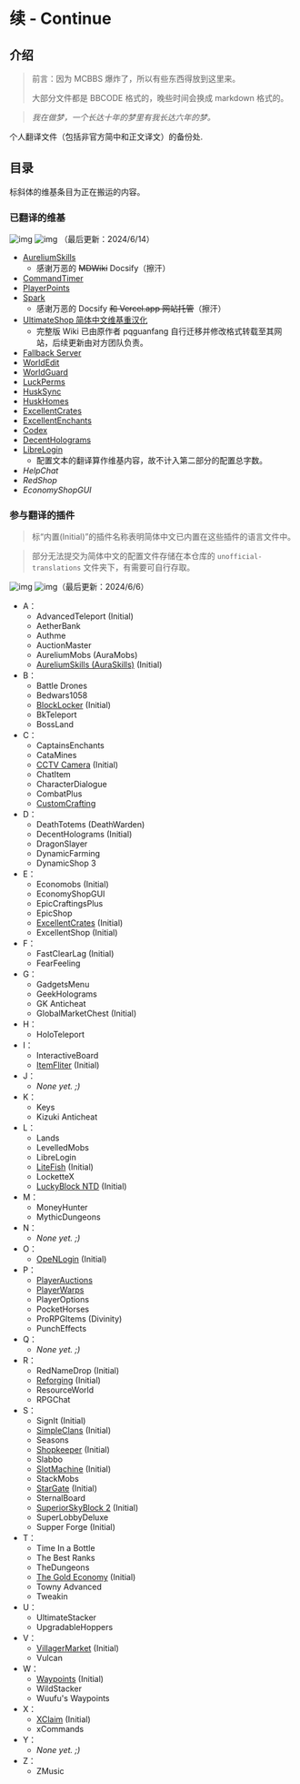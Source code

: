 # 续 - Continue

## 介绍

> 前言：因为 MCBBS 爆炸了，所以有些东西得放到这里来。
> 
> 大部分文件都是 BBCODE 格式的，晚些时间会换成 markdown 格式的。

> *我在做梦，一个长达十年的梦里有我长达六年的梦。*


个人翻译文件（包括非官方简中和正文译文）的备份处.


## 目录

标斜体的维基条目为正在搬运的内容。

### 已翻译的维基

![img](https://img.shields.io/badge/%E5%B7%B2%E5%AE%8C%E6%88%90%E7%BB%B4%E5%9F%BA%E6%95%B0-16-93fdf9) ![img](https://img.shields.io/badge/%E7%BB%B4%E5%9F%BA%E6%80%BB%E5%AD%97%E6%95%B0-234350-84f5bb)
（最后更新：2024/6/14）

- [AureliumSkills](https://snowcutieowo.github.io/AureliumSkills)
  * 感谢万恶的 ~~MDWiki~~ Docsify（擦汗）
- [CommandTimer](https://snowcutieowo.github.io/CommandTimer)
- [PlayerPoints](https://snowcutieowo.github.io/PlayerPoints)
- [Spark](https://snowcutieowo.github.io/spark)
  * 感谢万恶的 Docsify ~~和 Vercel.app 网站托管~~（擦汗）
- [UltimateShop 简体中文维基重汉化](https://blog.imc.re/wiki/usznv3/1/1.1)
  * 完整版 Wiki 已由原作者 pqguanfang 自行迁移并修改格式转载至其网站，后续更新由对方团队负责。
- [Fallback Server](https://snowcutieowo.github.io/FallbackServer)
- [WorldEdit](https://snowcutieowo.github.io/WorldEdit)
- [WorldGuard](https://snowcutieowo.github.io/WorldGuard)
- [LuckPerms](https://snowcutieowo.github.io/LuckPerms)
- [HuskSync](https://snowcutieowo.github.io/HuskSync)
- [HuskHomes](https://snowcutieowo.github.io/HuskHomes)
- [ExcellentCrates](https://snowcutieowo.github.io/ExcellentCrates)
- [ExcellentEnchants](https:snowcutieowo.github.io/ExcellentEnchants)
- [Codex](https://snowcutieowo.github.io/Codex)
- [DecentHolograms](https://snowcutieowo.github.io/DecentHolograms)
- [LibreLogin](https://snowcutieowo.github.io/LibreLogin)
  * 配置文本的翻译算作维基内容，故不计入第二部分的配置总字数。
- *HelpChat*
- *RedShop*
- *EconomyShopGUI*

### 参与翻译的插件

> 标“内置(Initial)”的插件名称表明简体中文已内置在这些插件的语言文件中。

> 部分无法提交为简体中文的配置文件存储在本仓库的 `unofficial-translations` 文件夹下，有需要可自行存取。

![img](https://img.shields.io/badge/%E7%8E%B0%E5%AD%98%E7%BF%BB%E8%AF%91%E6%8F%92%E4%BB%B6%E6%95%B0-87-93fdf9) ![img](https://img.shields.io/badge/%E9%85%8D%E7%BD%AE%E8%AF%91%E6%96%87%E6%80%BB%E5%AD%97%E6%95%B0-100245-ebfd93)（最后更新：2024/6/6）

- A：
  - AdvancedTeleport (Initial)
  - AetherBank
  - Authme
  - AuctionMaster
  - AureliumMobs (AuraMobs)
  - [AureliumSkills (AuraSkills)](https://crowdin.com/project/aureliumskills/zh-CN) (Initial)
- B：
  - Battle Drones
  - Bedwars1058
  - [BlockLocker](https://www.pixelbbs.cn/forum.php?mod=viewthread&action=printable&tid=2576) (Initial)
  - BkTeleport
  - BossLand
- C：
  - CaptainsEnchants
  - CataMines
  - [CCTV Camera](https://github.com/Tanguygab/CCTV/blob/master/src/main/resources/languages/zh_CN.yml) (Initial)
  - ChatItem
  - CharacterDialogue
  - CombatPlus
  - [CustomCrafting](https://github.com/WolfyScript/CustomCrafting/blob/master/src/main/resources/lang/zh_CN.json)
- D：
  - DeathTotems (DeathWarden)
  - DecentHolograms (Initial)
  - DragonSlayer
  - DynamicFarming
  - DynamicShop 3
- E：
  - Economobs (Initial)
  - EconomyShopGUI
  - EpicCraftingsPlus
  - EpicShop
  - [ExcellentCrates](https://github.com/nulli0n/ExcellentCrates-spigot/blob/master/src/main/resources/lang/messages_zhcn.yml) (Initial)
  - ExcellentShop (Initial)
- F：
  - FastClearLag (Initial)
  - FearFeeling
- G：
  - GadgetsMenu
  - GeekHolograms
  - GK Anticheat
  - GlobalMarketChest (Initial)
- H：
  - HoloTeleport
- I：
  - InteractiveBoard
  - [ItemFliter](https://github.com/pustinek/ItemFilter/blob/master/src/main/resources/languages/ZHCN.yml) (Initial)
- J：
  - *None yet. ;)*
- K：
  - Keys
  - Kizuki Anticheat
- L：
  - Lands
  - LevelledMobs
  - LibreLogin
  - [LiteFish](https://github.com/Azlagor322/LiteFish/blob/main/lang/zh_CN.json) (Initial)
  - LocketteX
  - [LuckyBlock NTD](https://danirod12.github.io/ntd-wiki/docs/luckyblock/languages/) (Initial)
- M：
  - MoneyHunter
  - MythicDungeons
- N：
  - *None yet. ;)*
- O：
  - [OpeNLogin](https://github.com/nickuc/OpeNLogin/blob/master/openlogin-common/src/main/resources/com/nickuc/openlogin/config/lang/messages_cn.yml) (Initial)
- P：
  - [PlayerAuctions](https://www.pixelbbs.cn/forum.php?mod=viewthread&action=printable&tid=2462)
  - [PlayerWarps](https://www.pixelbbs.cn/t-2511-1-1.html)
  - PlayerOptions
  - PocketHorses
  - ProRPGItems (Divinity)
  - PunchEffects
- Q：
  - *None yet. ;)*
- R：
  - RedNameDrop (Initial)
  - [Reforging](https://github.com/areggalstyan/reforging/blob/master/src/main/resources/languages/zh-cn.json) (Initial)
  - ResourceWorld
  - RPGChat
- S：
  - SignIt (Initial)
  - [SimpleClans](https://crowdin.com/project/simpleclans/zh-CN) (Initial)
  - Seasons
  - [Shopkeeper](https://github.com/Shopkeepers/Language-Files/blob/v2.19.0/lang/language-zh_CN.yml) (Initial)
  - Slabbo
  - [SlotMachine](https://crowdin.com/project/slot-machine/zh-CN) (Initial)
  - StackMobs
  - [StarGate](https://crowdin.com/project/stargate-bukkit/zh-CN) (Initial)
  - SternalBoard
  - [SuperiorSkyBlock 2](https://github.com/BG-Software-LLC/SuperiorSkyblock2/blob/master/src/main/resources/lang/zh-CN.yml) (Initial)
  - SuperLobbyDeluxe
  - Supper Forge (Initial)
- T：
  - Time In a Bottle
  - The Best Ranks
  - TheDungeons
  - [The Gold Economy](https://github.com/ConfusedAlex/GoldEconomy/blob/master/src/main/resources/messages_zh_CN.properties) (Initial)
  - Towny Advanced
  - Tweakin
- U：
  - UltimateStacker
  - UpgradableHoppers
- V：
  - [VillagerMarket](https://github.com/Bestem0r/VillagerMarket/blob/master/src/main/resources/zh_CN.yml) (Initial)
  - Vulcan
- W：
  - [Waypoints](https://github.com/Sytm/waypoints/blob/v4/master/waypoints/src/main/resources/lang/zh-simplified.yml) (Initial)
  - WildStacker
  - Wuufu's Waypoints
- X：
  - [XClaim](https://github.com/WasabiThumb/xclaim/blob/master/src/main/resources/lang/zh.json) (Initial)
  - xCommands
- Y：
  - *None yet. ;)*
- Z：
  - ZMusic